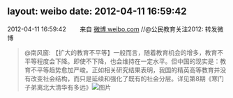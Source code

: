 layout: weibo
date: 2012-04-11 16:59:42
---
<meta name="referrer" content="no-referrer" />

2012-04-11 16:59:42  &nbsp;&nbsp;&nbsp;&nbsp;&nbsp;&nbsp; 来自 <a href="http://weibo.com/" rel="nofollow">微博 weibo.com</a>
//@公民教育关注2012: 转发微博
>  @南风窗: 【扩大的教育不平等】一般而言，随着教育机会的增多，教育不平等程度会下降。即使不下降，也会维持在一定水平。但中国的现实是：教育不平等趋势愈加严峻。正如相关研究结果表明，我国的精英高等教育并没有改变社会结构，而只是延续和强化了既有的社会分层。详见第8期《寒门子弟离北大清华有多远》 ​​​
>  ![图片](https://ww2.sinaimg.cn/large/6215876djw1drvkavkswfj.jpg)
